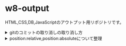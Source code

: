 # w8-output
HTML,CSS,DB,JavaScriptのアウトプット用リポジトリです。
<details>
<summary>gitのコミットの取り消しの取り消し方</summary>

### gitの復元について
---
#### 原因
- Sourcetreeの操作ミス
    - 一度commitした「add grid design」(グリッドデザインレイアウトを追加したもの)を「このコミットまで戻す」を選択してしまい、プロジェクトファイルの変更や追記が全て消えた。Cursorにもリンクしているため、エディタのファイルも全てプロジェクトを立ち上げた状態に戻ってしまった。
#### 追加要因
- ガチャガチャしてしまいさらによくわからない状態にした。
    - プロジェクト立ち上げ時、index.html,style.css,app.js,sanitize.cssを追加した状態で最初のコミット「first commit」を行った。それに対して、「コミット適用前まで戻す」操作やこれを無効にする操作を2回ほど、行ったのでさらにややこしくなってしまった。
---
#### 対応方法
- 期待値：gitを「add grid design」を追加した状態まで戻す。
1. コミット履歴の確認
    ```
    git reflog
    ```

    - すべての操作履歴を確認し、戻りたいコミット（例: add grid design）のSHA（コミットID）を特定。
1. 指定してコミットへのチェックアウト
    ```
    git checkout <コミットID>
    ```

    - 特定のコミット内容を確認するため、一時的にその状態に切り替え。
    - ローカルでのみ変更前のファイルが復元される。
        - 「detached HEAD（分離状態）」に切り替わる
        ファイル状態がそのコミットが指す状態にローカルで切り替わる。  
        （自分の場合はCursorのファイルが「add grid design」でコミットした状態）  
        ローカルでのみ復元される。次はコミットの取り消しを行った実際のブランチへの復元を反映させる。
        - ローカルでのみ影響(detached HEADとはどういう状態？)
        他のブランチには影響を与えず、指定したコミットの状態を確認したり、変更を加えたりできる。

1. 復元状態を保持するためのブランチ作成
    - detached HEAD のまま（ローカルにしか復元されていない）だと、作業内容がブランチに紐付かないため、以下のように新しいブランチを作成。
    ```
    git switch -c <新しいブランチ名(バックアップ用)>
    ```
    - このコマンドの動作
        - 現在の分離状態（detached HEAD）をベースに、新しいブランチを作成
        - 新しいブランチがその復元状態を保持する。
        - Detached HEAD状態で作業せず、新しいブランチを作成して復元状態を安全に保持
    - メリット
        - 元のブランチやコミット履歴を壊さず、安全に変更を保持可能。
        - 復元した状態を後から利用したい場合も対応しやすい。
1. mainブランチへの適用:
    - 安全な方法：
        ```
        git checkout main
        git cherry-pick <コミットID>
        ```
        → 復元状態を現在のmainブランチに追加する。
    - 強制的に上書きする方法:
        ```
        git checkout main
        git reset --hard <コミットID>
        ```
        → mainブランチを完全に復元した状態に上書き。
1. 履歴の確認:
    ```
    git log --oneline
    ```
    - コミット履歴を確認し、期待通りに復元されているかチェック。
---

#### 補足
- 分離状態（Detached HEAD）とは：
    - git checkout <コミットID>で、特定のコミットに直接切り替えた状態。
    - ブランチの管理外で作業を行うため、元の履歴に戻りにくくなるリスクがある。
    - この状態から新しいブランチを作成することで、安全に作業を進められる。
--- 
#### まとめ
1. 一度コミットを戻しても、`git reflog`を使えば履歴をたどれる。
1. 分離状態になったら、まず新しいブランチを作ることで安全に操作を進められる。
---
#### 教訓
- よくわからない操作をテストするときは、それ用のディレクトリを作成してから実施する。
    - 今回のように追加したコードを消す可能性がある。
- 操作によって、予期しない結果になったときは、アプリをガチャガチャするのではなく、今の状況と対応策を確実に実施できるようにググる。  
</details>

<details>
<summary>position:relative,position:absoluteについて整理</summary>

### 配置についての再整理
---
#### 期待値
- imgタグで指定した画像イメージにspanタグで囲まれた文字列01（クラス名:image-index）を中央揃えで配置したい。
---
#### コード
```html
<li class="grid-item">
    <div class="grid-image-wrapper">
        <img class="grid-image" src="https://dummyimage.com/200x100/000/fff&text=" alt="画像">
        <span class="image-index">01</span>
    </div>
</li>
```
```css
.grid-image-wrapper {
    position: relative; /* 子要素の絶対配置の基準を設定 */
    display: inline-block; /* 画像サイズに応じて適応 */
}

.image-index {
    position: absolute; /* 親要素の中で絶対配置 */
    top: 50%; /* 縦中央 */
    left: 50%; /* 横中央 */
    transform: translate(-50%, -50%); /* 中央に揃える */
    color: white; /* テキストの色を設定 */
    font-size: 18px; /* テキストサイズ */
    font-weight: bold; /* テキストを太字に */
    pointer-events: none; /* クリックを無効化（任意） */
}
```
---
#### まとめ
- imgタグクラスに`position: absolute`を指定したため、この要素が子要素の基準になってしまった。
- `position: relative`はその要素を基準にして、子要素の`position: absolute`を適用するための設定であることを理解していなかった。
    - 整理１：親要素（基準）には`position: relative`、子要素（実際に動かしたい要素）には`position: absolute`
    - 整理２：spanタグとimgタグは同じ階層の要素であり、`position: relative`は親要素のdivタグ（新規作成）またはliタグに追加する必要があった。
</details>